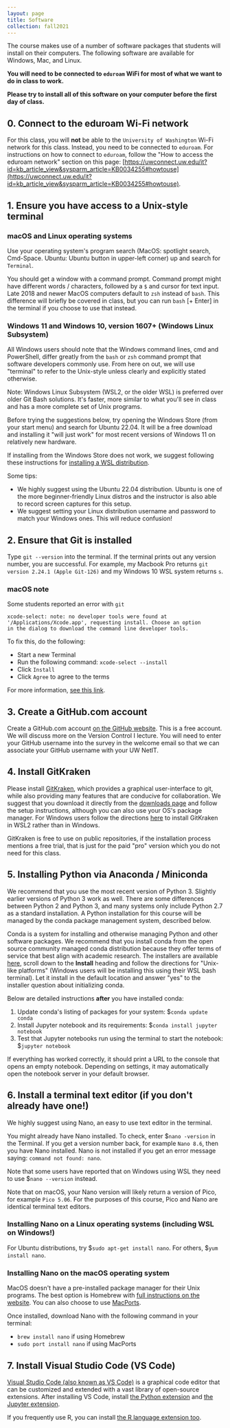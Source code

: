 ```yaml
---
layout: page
title: Software
collection: fall2021
---
```


The course makes use of a number of software packages that students will install on their computers.
The following software are available for Windows, Mac, and Linux.

**You will need to be connected to `eduroam` WiFi for most of what we want to do in class to work.**

**Please try to install all of this software on your computer before the first day of class.**

## 0. Connect to the eduroam Wi-Fi network

For this class, you will **not** be able to the `University of Washington` Wi-Fi network for this class.
Instead, you need to be connected to `eduroam`.
For instructions on how to connect to `eduroam`, follow the "How to access the eduroam network" section on this page: [https://uwconnect.uw.edu/it?id=kb_article_view&sysparm_article=KB0034255#howtouse](https://uwconnect.uw.edu/it?id=kb_article_view&sysparm_article=KB0034255#howtouse).

## 1. Ensure you have access to a Unix-style terminal

### macOS and Linux operating systems

Use your operating system's program search (MacOS: spotlight search, Cmd-Space. Ubuntu: Ubuntu button in upper-left corner) up and search for `Terminal`.

You should get a window with a command prompt. Command prompt might have different words / characters, followed by a `$` and cursor for text input. Late 2018 and newer MacOS computers default to `zsh` instead of `bash`. This difference will briefly be covered in class, but you can run `bash` [+ Enter] in the terminal if you choose to use that instead.

### Windows 11 and Windows 10, version 1607+ (Windows Linux Subsystem)

All Windows users should note that the Windows command lines, cmd and PowerShell, differ greatly from the `bash` or `zsh` command prompt that software developers commonly use. From here on out, we will use "terminal" to refer to the Unix-style unless clearly and explicitly stated otherwise.

Note: Windows Linux Subsystem (WSL2, or the older WSL) is preferred over older Git Bash solutions. It's faster, more similar to what you'll see in class and has a more complete set of Unix programs.

Before trying the suggestions below, try opening the Windows Store (from your start menu) and search for Ubuntu 22.04. It will be a free download and installing it "will just work" for most recent versions of Windows 11 on relatively new hardware.

If installing from the Windows Store does not work, we suggest following these instructions for [installing a WSL distribution](https://learn.microsoft.com/en-us/windows/wsl/install).

Some tips:

- We highly suggest using the Ubuntu 22.04 distribution. Ubuntu is one of the more beginner-friendly Linux distros and the instructor is also able to record screen captures for this setup.
- We suggest setting your Linux distribution username and password to match your Windows ones. This will reduce confusion!

## 2. Ensure that Git is installed

Type `git --version` into the terminal. If the terminal prints out any version number, you are successful. For example, my Macbook Pro returns `git version 2.24.1 (Apple Git-126)` and my Windows 10 WSL system returns `s`.

### macOS note

Some students reported an error with `git`

```raw
xcode-select: note: no developer tools were found at
'/Applications/Xcode.app', requesting install. Choose an option
in the dialog to download the command line developer tools.
```

To fix this, do the following:

- Start a new Terminal
- Run the following command: `xcode-select --install`
- Click `Install`
- Click `Agree` to agree to the terms

For more information, [see this link](http://mac-how-to.wonderhowto.com/how-to/install-command-line-developer-tools-without-xcode-0168115/).

## 3. Create a GitHub.com account

Create a GitHub.com account [on the GitHub website](https://github.com/signup). This is a free account. We will discuss more on the Version Control I lecture. You will need to enter your GitHub username into the survey in the welcome email so that we can associate your GitHub username with your UW NetIT.

## 4. Install GitKraken

Please install [GitKraken](https://www.gitkraken.com/), which provides a graphical user-interface to git, while also providing many features that are conducive for collaboration. We suggest that you download it directly from the [downloads page](https://www.gitkraken.com/download) and follow the setup instructions, although you can also use your OS's package manager. For Windows users follow the directions [here](https://www.gitkraken.com/blog/wsl2-and-gitkraken-client) to install GitKraken in WSL2 rather than in Windows.

GitKraken is free to use on public repositories, if the installation process mentions a free trial, that is just for the paid "pro" version which you do not need for this class.

## 5. Installing Python via Anaconda / Miniconda

We recommend that you use the most recent version of Python 3. Slightly earlier versions of Python 3 work as well. There are some differences between Python 2 and Python 3, and many systems only include Python 2.7 as a standard installation. A Python installation for this course will be managed by the conda package management system, described below.

Conda is a system for installing and otherwise managing Python and other software packages. We recommend that you install conda from the open source community managed conda distribution because they offer terms of service that best align with academic research. The installers are available [here](https://github.com/conda-forge/miniforge), scroll down to the **Install** heading and follow the directions for "Unix-like platforms" (Windows users will be installing this using their WSL bash terminal). Let it install in the default location and answer "yes" to the installer question about initializing conda. 

Below are detailed instructions **after** you have installed conda:

1. Update conda's listing of packages for your system: $`conda update conda`
2. Install Jupyter notebook and its requirements: $`conda install jupyter notebook`
3. Test that Jupyter notebooks run using the terminal to start the notebook: $`jupyter notebook`

If everything has worked correctly, it should print a URL to the console that opens an empty notebook. Depending on settings, it may automatically open the notebook server in your default browser.

## 6. Install a terminal text editor \(if you don't already have one!\)

We highly suggest using Nano, an easy to use text editor in the terminal.

You might already have Nano installed. To check, enter $`nano -version` in the Terminal.
If you get a version number back, for example `Nano 8.6`, then you have Nano installed.
Nano is not installed if you get an error message saying: `command not found: nano`.

Note that some users have reported that on Windows using WSL they need to use $`nano --version`
instead.

Note that on macOS, your Nano version will likely return a version of Pico, for example `Pico 5.06`.
For the purposes of this course, Pico and Nano are identical terminal text editors.

### Installing Nano on a Linux operating systems (including WSL on Windows!)

For Ubuntu distributions, try $`sudo apt-get install nano`. For others, $`yum install nano`.

### Installing Nano on the macOS operating system

MacOS doesn't have a pre-installed package manager for their Unix programs. The best option is Homebrew with [full instructions on the website](https://brew.sh/). You can also choose to use [MacPorts](https://www.macports.org/install.php).

Once installed, download Nano with the following command in your terminal:

- `brew install nano` if using Homebrew
- `sudo port install nano` if using MacPorts

## 7. Install Visual Studio Code \(VS Code\)

[Visual Studio Code \(also known as VS Code\)](https://code.visualstudio.com/download) is a graphical code editor that can be customized and extended with a vast library of open-source extensions.
After installing VS Code, install [the Python extension](https://marketplace.visualstudio.com/items?itemName=ms-python.python) and [the Jupyter extension](https://marketplace.visualstudio.com/items?itemName=ms-toolsai.jupyter).

If you frequently use R, you can install [the R language extension too](https://marketplace.visualstudio.com/items?itemName=REditorSupport.r).

